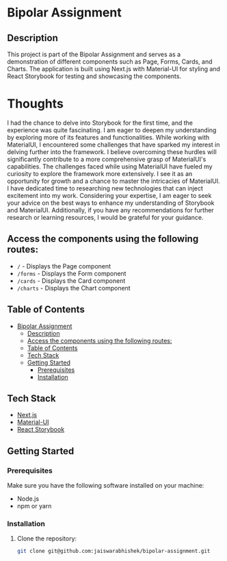 # Bipolar Assignment

## Description

This project is part of the Bipolar Assignment and serves as a demonstration of different components such as Page, Forms, Cards, and Charts. The application is built using Next.js with Material-UI for styling and React Storybook for testing and showcasing the components.

# Thoughts
I had the chance to delve into Storybook for the first time, and the experience was quite fascinating. I am eager to deepen my understanding by exploring more of its features and functionalities.
While working with MaterialUI, I encountered some challenges that have sparked my interest in delving further into the framework. I believe overcoming these hurdles will significantly contribute to a more comprehensive grasp of MaterialUI's capabilities.
The challenges faced while using MaterialUI have fueled my curiosity to explore the framework more extensively. I see it as an opportunity for growth and a chance to master the intricacies of MaterialUI.
I have dedicated time to researching new technologies that can inject excitement into my work.
Considering your expertise, I am eager to seek your advice on the best ways to enhance my understanding of Storybook and MaterialUI. Additionally, if you have any recommendations for further research or learning resources, I would be grateful for your guidance.

## Access the components using the following routes:

 - `/` - Displays the Page component
 - `/forms` - Displays the Form component
 - `/cards` - Displays the Card component
 - `/charts` - Displays the Chart component

## Table of Contents

- [Bipolar Assignment](#bipolar-assignment)
  - [Description](#description)
  - [Access the components using the following routes:](#access-the-components-using-the-following-routes)
  - [Table of Contents](#table-of-contents)
  - [Tech Stack](#tech-stack)
  - [Getting Started](#getting-started)
    - [Prerequisites](#prerequisites)
    - [Installation](#installation)

## Tech Stack

- [Next.js](https://nextjs.org/)
- [Material-UI](https://material-ui.com/)
- [React Storybook](https://storybook.js.org/)

## Getting Started

### Prerequisites

Make sure you have the following software installed on your machine:

- Node.js
- npm or yarn

### Installation

1. Clone the repository:

   ```bash
   git clone git@github.com:jaiswarabhishek/bipolar-assignment.git


